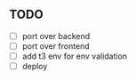 ## TODO
-[ ] port over backend
-[ ] port over frontend
-[ ] add t3 env for env validation
-[ ] deploy
